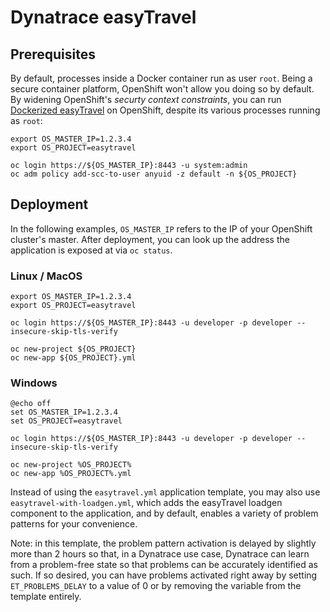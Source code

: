 # Dynatrace easyTravel

## Prerequisites

By default, processes inside a Docker container run as user `root`. Being a secure container platform, OpenShift won't allow you doing so by default. By widening OpenShift's *securty context constraints*, you can run [Dockerized easyTravel](https://github.com/dynatrace-innovationlab/easyTravel-OpenShift) on OpenShift, despite its various processes running as `root`:

```
export OS_MASTER_IP=1.2.3.4
export OS_PROJECT=easytravel

oc login https://${OS_MASTER_IP}:8443 -u system:admin
oc adm policy add-scc-to-user anyuid -z default -n ${OS_PROJECT}
```

## Deployment

In the following examples, `OS_MASTER_IP` refers to the IP of your OpenShift cluster's master. After deployment, you can look up the address the application is exposed at via `oc status`.

### Linux / MacOS

```
export OS_MASTER_IP=1.2.3.4
export OS_PROJECT=easytravel

oc login https://${OS_MASTER_IP}:8443 -u developer -p developer --insecure-skip-tls-verify

oc new-project ${OS_PROJECT}
oc new-app ${OS_PROJECT}.yml
```

### Windows

```
@echo off
set OS_MASTER_IP=1.2.3.4
set OS_PROJECT=easytravel

oc login https://${OS_MASTER_IP}:8443 -u developer -p developer --insecure-skip-tls-verify

oc new-project %OS_PROJECT%
oc new-app %OS_PROJECT%.yml
```

Instead of using the `easytravel.yml` application template, you may also use `easytravel-with-loadgen.yml`, which adds the easyTravel loadgen component to the application, and by default, enables a variety of problem patterns for your convenience.

Note: in this template, the problem pattern activation is delayed by slightly more than 2 hours so that, in a Dynatrace use case, Dynatrace can learn from a problem-free state so that problems can be accurately identified as such. If so desired, you can have problems activated right away by setting `ET_PROBLEMS_DELAY` to a value of 0 or by removing the variable from the template entirely.
